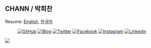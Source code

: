 ## CHANN / 박희찬

Resume: [English](https://about.chann.kr/en), [한국어](https://about.chann.kr/ko)

<p align="center">
  <a href="https://github.com/channprj"><img src="https://img.shields.io/github/followers/channprj.svg?label=GitHub&style=social" alt="GitHub"></a>
  <a href="https://blog.chann.kr"><img src="https://img.shields.io/badge/blog-blog.chann.kr-303030.svg" alt="Blog" /></a>
  <a href="https://twitter.com/channprj"><img src="https://img.shields.io/badge/twitter-channprj-1da1f2.svg" alt="Twitter" /></a>
  <a href="https://fb.com/channprj"><img src="https://img.shields.io/badge/facebook-channprj-3b5998.svg" alt="Facebook" /></a>
  <a href="https://instagram.com/channprj"><img src="https://img.shields.io/badge/instagram-channprj-e1306c.svg" alt="Instagram" /></a>
  <a href="https://kr.linkedin.com/in/channprj"><img src="https://img.shields.io/badge/linkedin-channprj-0077b5.svg" alt="Linkedin" /></a>
</p>

<p align="center">
  <a href="https://github.com/anuraghazra/github-readme-stats">
    <img align="left" src="https://github-readme-stats.vercel.app/api?username=channprj&count_private=true&show_icons=true" />
  </a>
  <!--
  <a href="https://github.com/anuraghazra/github-readme-stats">
    <img align="left" src="https://github-readme-stats.vercel.app/api/top-langs/?username=channprj&layout=compact&count_private=true&hide=css,html,vim script" />
  </a>
  -->
</p>

<!--
**channprj/channprj** is a ✨ _special_ ✨ repository because its `README.md` (this file) appears on your GitHub profile.

- 🔭 I’m currently working on ...
- 🌱 I’m currently learning ...
- 👯 I’m looking to collaborate on ...
- 🤔 I’m looking for help with ...
- 💬 Ask me about ...
- 📫 How to reach me: ...
- 😄 Pronouns: ...
- ⚡ Fun fact: ...
-->
